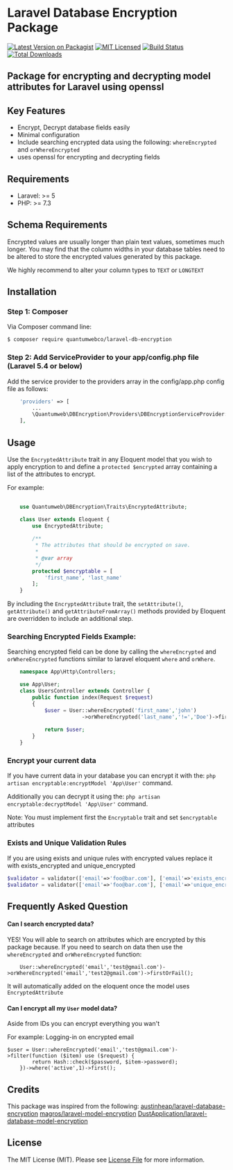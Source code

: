 # Laravel Database Encryption Package

[![Latest Version on Packagist](https://img.shields.io/packagist/v/quantumwebco/laravel-db-encryption.svg?style=flat-square)](https://packagist.org/packages/quantumwebco/laravel-db-encryption)
[![MIT Licensed](https://img.shields.io/badge/license-MIT-brightgreen.svg?style=flat-square)](LICENSE.md)
[![Build Status](https://travis-ci.com/quantumwebco/laravel-db-encryption.svg?branch=main)](https://travis-ci.com/quantumwebco/laravel-db-encryption)
[![Total Downloads](https://img.shields.io/packagist/dt/quantumwebco/laravel-db-encryption.svg?style=flat-square)](https://packagist.org/packages/quantumwebco/laravel-db-encryption)

## Package for encrypting and decrypting model attributes for Laravel using openssl

## Key Features

* Encrypt, Decrypt database fields easily
* Minimal configuration
* Include searching encrypted data using the following:
  `whereEncrypted` and `orWhereEncrypted`
* uses openssl for encrypting and decrypting fields

## Requirements

* Laravel: >= 5
* PHP: >= 7.3

## Schema Requirements

Encrypted values are usually longer than plain text values, sometimes much longer.
You may find that the column widths in your database tables need to be altered to
store the encrypted values generated by this package.

We highly recommend to alter your column types to `TEXT` or `LONGTEXT`

## Installation

### Step 1: Composer

Via Composer command line:

```bash
$ composer require quantumwebco/laravel-db-encryption
```

### Step 2: Add ServiceProvider to your app/config.php file (Laravel 5.4 or below)

Add the service provider to the providers array in the config/app.php config file as follows:

```php
    'providers' => [
        ...
        \Quantumweb\DBEncryption\Providers\DBEncryptionServiceProvider::class,
    ],
```

## Usage

Use the `EncryptedAttribute` trait in any Eloquent model that you wish to apply encryption
to and define a `protected $encrypted` array containing a list of the attributes to encrypt.

For example:

```php
    
    use Quantumweb\DBEncryption\Traits\EncryptedAttribute;

    class User extends Eloquent {
        use EncryptedAttribute;
       
        /**
         * The attributes that should be encrypted on save.
         *
         * @var array
         */
        protected $encryptable = [
            'first_name', 'last_name'
        ];
    }
```

By including the `EncryptedAttribute` trait, the `setAttribute()`, `getAttribute()` and `getAttributeFromArray()`
methods provided by Eloquent are overridden to include an additional step.

### Searching Encrypted Fields Example:

Searching encrypted field can be done by calling the `whereEncrypted` and `orWhereEncrypted` functions
similar to laravel eloquent `where` and `orWhere`.

```php
    namespace App\Http\Controllers;

    use App\User;
    class UsersController extends Controller {
        public function index(Request $request)
        {
            $user = User::whereEncrypted('first_name','john')
                        ->orWhereEncrypted('last_name','!=','Doe')->firstOrFail();
            
            return $user;
        }
    }
```

### Encrypt your current data

If you have current data in your database you can encrypt it with the:
`php artisan encryptable:encryptModel 'App\User'` command.

Additionally you can decrypt it using the:
`php artisan encryptable:decryptModel 'App\User'` command.

Note: You must implement first the `Encryptable` trait and set `$encryptable` attributes

### Exists and Unique Validation Rules

If you are using exists and unique rules with encrypted values replace it with exists_encrypted and unique_encrypted

```php      
$validator = validator(['email'=>'foo@bar.com'], ['email'=>'exists_encrypted:users,email']);
$validator = validator(['email'=>'foo@bar.com'], ['email'=>'unique_encrypted:users,email']);
```

## Frequently Asked Question

#### Can I search encrypted data?

YES! You will able to search on attributes which are encrypted by this package because.
If you need to search on data then use the `whereEncrypted` and `orWhereEncrypted` function:

```
    User::whereEncrypted('email','test@gmail.com')->orWhereEncrypted('email','test2@gmail.com')->firstOrFail();
```

It will automatically added on the eloquent once the model uses `EncryptedAttribute`

#### Can I encrypt all my `User` model data?

Aside from IDs you can encrypt everything you wan't

For example:
Logging-in on encrypted email

```
$user = User::whereEncrypted('email','test@gmail.com')->filter(function ($item) use ($request) {
        return Hash::check($password, $item->password);
    })->where('active',1)->first();
```

## Credits

This package was inspired from the following:
[austinheap/laravel-database-encryption](https://github.com/austinheap/laravel-database-encryption)
[magros/laravel-model-encryption](https://github.com/magros/laravel-model-encryption)
[DustApplication/laravel-database-model-encryption](https://github.com/DustApplication/laravel-database-model-encryption.git)

## License

The MIT License (MIT). Please see [License File](LICENSE.md) for more information.

